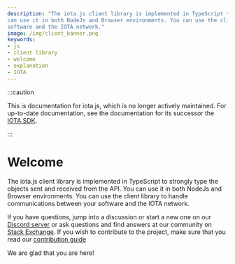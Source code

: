 ```yaml
---
description: "The iota.js client library is implemented in TypeScript to strongly type the objects sent and received from the API. You
can use it in both NodeJs and Browser environments. You can use the client library to handle communications between your
software and the IOTA network."
image: /img/client_banner.png
keywords:
- js
- client library
- welcome
- explanation
- IOTA
---
```


:::caution

This is documentation for iota.js, which is no longer actively maintained.
For up-to-date documentation, see the documentation for its successor the [IOTA SDK](/iota-sdk/welcome).

:::

# Welcome

The iota.js client library is implemented in TypeScript to strongly type the objects sent and received from the API. You
can use it in both NodeJs and Browser environments. You can use the client library to handle communications between your
software and the IOTA network.

If you have questions, jump into a discussion or start a new one on our [Discord server](https://discord.iota.org) or
ask questions and find answers at our community on [Stack Exchange](https://iota.stackexchange.com/). If you wish to
contribute to the project, make sure that you read our [contribution guide](contribute.md)

We are glad that you are here!
